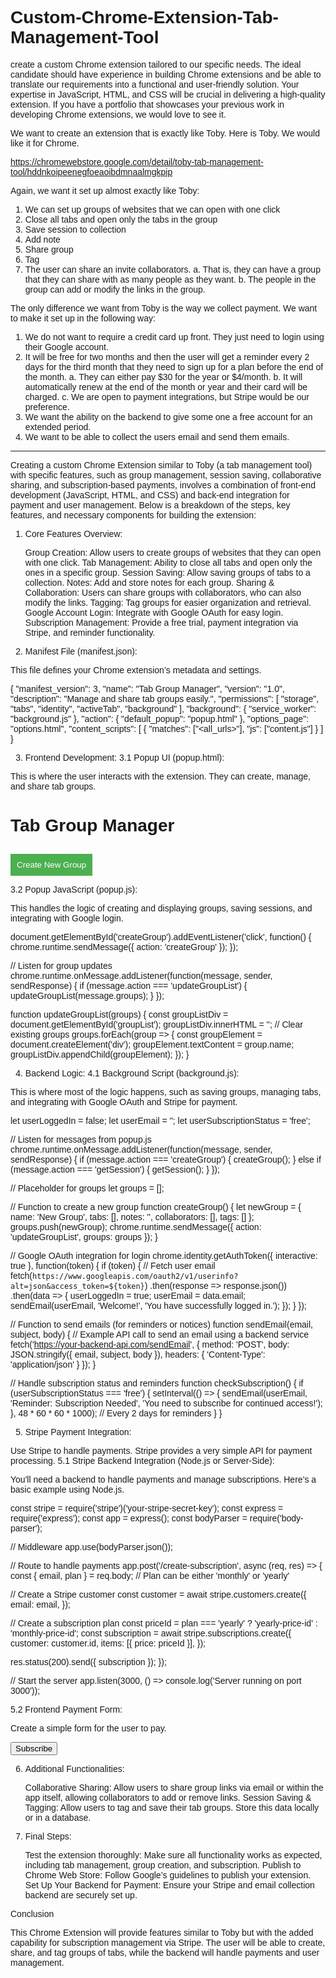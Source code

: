 # Custom-Chrome-Extension-Tab-Management-Tool
create a custom Chrome extension tailored to our specific needs. The ideal candidate should have experience in building Chrome extensions and be able to translate our requirements into a functional and user-friendly solution. Your expertise in JavaScript, HTML, and CSS will be crucial in delivering a high-quality extension. If you have a portfolio that showcases your previous work in developing Chrome extensions, we would love to see it.

We want to create an extension that is exactly like Toby. Here is Toby. We would like it for Chrome.

https://chromewebstore.google.com/detail/toby-tab-management-tool/hddnkoipeenegfoeaoibdmnaalmgkpip

Again, we want it set up almost exactly like Toby:
1. We can set up groups of websites that we can open with one click
2. Close all tabs and open only the tabs in the group
3. Save session to collection
4. Add note
5. Share group
6. Tag
7. The user can share an invite collaborators.
a. That is, they can have a group that they can share with as many people as they want.
b. The people in the group can add or modify the links in the group.

The only difference we want from Toby is the way we collect payment. We want to make it set up in the following way:

1. We do not want to require a credit card up front. They just need to login using their Google account.
2. It will be free for two months and then the user will get a reminder every 2 days for the third month that they need to sign up for a plan before the end of the month.
a. They can either pay $30 for the year or $4/month.
b. It will automatically renew at the end of the month or year and their card will be charged.
c. We are open to payment integrations, but Stripe would be our preference.
3. We want the ability on the backend to give some one a free account for an extended period.
4. We want to be able to collect the users email and send them emails.
-----------------------------------------
Creating a custom Chrome Extension similar to Toby (a tab management tool) with specific features, such as group management, session saving, collaborative sharing, and subscription-based payments, involves a combination of front-end development (JavaScript, HTML, and CSS) and back-end integration for payment and user management. Below is a breakdown of the steps, key features, and necessary components for building the extension:
1. Core Features Overview:

    Group Creation: Allow users to create groups of websites that they can open with one click.
    Tab Management: Ability to close all tabs and open only the ones in a specific group.
    Session Saving: Allow saving groups of tabs to a collection.
    Notes: Add and store notes for each group.
    Sharing & Collaboration: Users can share groups with collaborators, who can also modify the links.
    Tagging: Tag groups for easier organization and retrieval.
    Google Account Login: Integrate with Google OAuth for easy login.
    Subscription Management: Provide a free trial, payment integration via Stripe, and reminder functionality.

2. Manifest File (manifest.json):

This file defines your Chrome extension’s metadata and settings.

{
  "manifest_version": 3,
  "name": "Tab Group Manager",
  "version": "1.0",
  "description": "Manage and share tab groups easily.",
  "permissions": [
    "storage",
    "tabs",
    "identity",
    "activeTab",
    "background"
  ],
  "background": {
    "service_worker": "background.js"
  },
  "action": {
    "default_popup": "popup.html"
  },
  "options_page": "options.html",
  "content_scripts": [
    {
      "matches": ["<all_urls>"],
      "js": ["content.js"]
    }
  ]
}

3. Frontend Development:
3.1 Popup UI (popup.html):

This is where the user interacts with the extension. They can create, manage, and share tab groups.

<!DOCTYPE html>
<html lang="en">
<head>
  <meta charset="UTF-8">
  <title>Tab Group Manager</title>
  <style>
    /* Add some CSS styling here */
    body {
      font-family: Arial, sans-serif;
    }
    .button {
      padding: 10px;
      margin-top: 10px;
      background-color: #4CAF50;
      color: white;
      border: none;
      cursor: pointer;
    }
  </style>
</head>
<body>
  <h1>Tab Group Manager</h1>
  <button class="button" id="createGroup">Create New Group</button>
  <div id="groupList"></div>
  <script src="popup.js"></script>
</body>
</html>

3.2 Popup JavaScript (popup.js):

This handles the logic of creating and displaying groups, saving sessions, and integrating with Google login.

document.getElementById('createGroup').addEventListener('click', function() {
  chrome.runtime.sendMessage({ action: 'createGroup' });
});

// Listen for group updates
chrome.runtime.onMessage.addListener(function(message, sender, sendResponse) {
  if (message.action === 'updateGroupList') {
    updateGroupList(message.groups);
  }
});

function updateGroupList(groups) {
  const groupListDiv = document.getElementById('groupList');
  groupListDiv.innerHTML = ''; // Clear existing groups
  groups.forEach(group => {
    const groupElement = document.createElement('div');
    groupElement.textContent = group.name;
    groupListDiv.appendChild(groupElement);
  });
}

4. Backend Logic:
4.1 Background Script (background.js):

This is where most of the logic happens, such as saving groups, managing tabs, and integrating with Google OAuth and Stripe for payment.

let userLoggedIn = false;
let userEmail = '';
let userSubscriptionStatus = 'free';

// Listen for messages from popup.js
chrome.runtime.onMessage.addListener(function(message, sender, sendResponse) {
  if (message.action === 'createGroup') {
    createGroup();
  } else if (message.action === 'getSession') {
    getSession();
  }
});

// Placeholder for groups
let groups = [];

// Function to create a new group
function createGroup() {
  let newGroup = {
    name: 'New Group',
    tabs: [],
    notes: '',
    collaborators: [],
    tags: []
  };
  groups.push(newGroup);
  chrome.runtime.sendMessage({ action: 'updateGroupList', groups: groups });
}

// Google OAuth integration for login
chrome.identity.getAuthToken({ interactive: true }, function(token) {
  if (token) {
    // Fetch user email
    fetch(`https://www.googleapis.com/oauth2/v1/userinfo?alt=json&access_token=${token}`)
      .then(response => response.json())
      .then(data => {
        userLoggedIn = true;
        userEmail = data.email;
        sendEmail(userEmail, 'Welcome!', 'You have successfully logged in.');
      });
  }
});

// Function to send emails (for reminders or notices)
function sendEmail(email, subject, body) {
  // Example API call to send an email using a backend service
  fetch('https://your-backend-api.com/sendEmail', {
    method: 'POST',
    body: JSON.stringify({ email, subject, body }),
    headers: { 'Content-Type': 'application/json' }
  });
}

// Handle subscription status and reminders
function checkSubscription() {
  if (userSubscriptionStatus === 'free') {
    setInterval(() => {
      sendEmail(userEmail, 'Reminder: Subscription Needed', 'You need to subscribe for continued access!');
    }, 48 * 60 * 60 * 1000); // Every 2 days for reminders
  }
}

5. Stripe Payment Integration:

Use Stripe to handle payments. Stripe provides a very simple API for payment processing.
5.1 Stripe Backend Integration (Node.js or Server-Side):

You'll need a backend to handle payments and manage subscriptions. Here’s a basic example using Node.js.

const stripe = require('stripe')('your-stripe-secret-key');
const express = require('express');
const app = express();
const bodyParser = require('body-parser');

// Middleware
app.use(bodyParser.json());

// Route to handle payments
app.post('/create-subscription', async (req, res) => {
  const { email, plan } = req.body; // Plan can be either 'monthly' or 'yearly'

  // Create a Stripe customer
  const customer = await stripe.customers.create({
    email: email,
  });

  // Create a subscription plan
  const priceId = plan === 'yearly' ? 'yearly-price-id' : 'monthly-price-id';
  const subscription = await stripe.subscriptions.create({
    customer: customer.id,
    items: [{ price: priceId }],
  });

  res.status(200).send({ subscription });
});

// Start the server
app.listen(3000, () => console.log('Server running on port 3000'));

5.2 Frontend Payment Form:

Create a simple form for the user to pay.

<form id="payment-form">
  <button type="submit" id="submit">Subscribe</button>
</form>
<script src="https://js.stripe.com/v3/"></script>
<script>
  const stripe = Stripe('your-public-stripe-key');
  const elements = stripe.elements();
  const paymentForm = document.getElementById('payment-form');

  paymentForm.addEventListener('submit', function(event) {
    event.preventDefault();
    // Handle the subscription process here
  });
</script>

6. Additional Functionalities:

    Collaborative Sharing: Allow users to share group links via email or within the app itself, allowing collaborators to add or remove links.
    Session Saving & Tagging: Allow users to tag and save their tab groups. Store this data locally or in a database.

7. Final Steps:

    Test the extension thoroughly: Make sure all functionality works as expected, including tab management, group creation, and subscription.
    Publish to Chrome Web Store: Follow Google’s guidelines to publish your extension.
    Set Up Your Backend for Payment: Ensure your Stripe and email collection backend are securely set up.

Conclusion

This Chrome Extension will provide features similar to Toby but with the added capability for subscription management via Stripe. The user will be able to create, share, and tag groups of tabs, while the backend will handle payments and user management.
